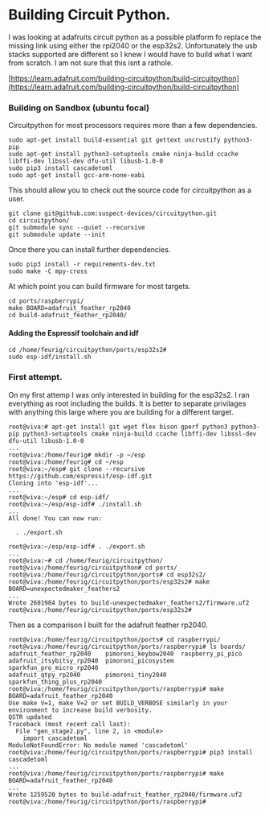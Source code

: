 # Building Circuit Python.

I was looking at adafruits circuit python as a possible platform fo replace the missing link using either the rpi2040 or the esp32s2. Unfortunately the usb stacks supported are different so I knew I would have to build what I want from scratch. I am not sure that this isnt a rathole.

[https://learn.adafruit.com/building-circuitpython/build-circuitpython](https://learn.adafruit.com/building-circuitpython/build-circuitpython)

### Building on Sandbox (ubuntu focal)
Circuitpython for most processors requires more than a few dependencies. 

```
sudo apt-get install build-essential git gettext uncrustify python3-pip
sudo apt-get install python3-setuptools cmake ninja-build ccache libffi-dev libssl-dev dfu-util libusb-1.0-0
sudo pip3 install cascadetoml
sudo apt-get install gcc-arm-none-eabi
```

This should allow you to check out the source code for circuitpython as a user.

```
git clone git@github.com:suspect-devices/circuitpython.git
cd circuitpython/
git submodule sync --quiet --recursive
git submodule update --init
```
Once there you can install further dependencies.

```
sudo pip3 install -r requirements-dev.txt 
sudo make -C mpy-cross
```
At which point you can build firmware for most targets.

```
cd ports/raspberrypi/
make BOARD=adafruit_feather_rp2040
cd build-adafruit_feather_rp2040/
```
#### Adding the Espressif toolchain and idf

``` 
cd /home/feurig/circuitpython/ports/esp32s2# 
sudo esp-idf/install.sh 
```


### First attempt.
On my first attemp I was only interested in building for the esp32s2. I ran everything as root including the builds. It is better to separate privilages with anything this large where you are building for a different target. 

```
root@viva:# apt-get install git wget flex bison gperf python3 python3-pip python3-setuptools cmake ninja-build ccache libffi-dev libssl-dev dfu-util libusb-1.0-0
...
root@viva:/home/feurig# mkdir -p ~/esp
root@viva:/home/feurig# cd ~/esp
root@viva:~/esp# git clone --recursive https://github.com/espressif/esp-idf.git
Cloning into 'esp-idf'...
...
root@viva:~/esp# cd esp-idf/
root@viva:~/esp/esp-idf# ./install.sh 
...
All done! You can now run:

  . ./export.sh

root@viva:~/esp/esp-idf# . ./export.sh
...
root@viva:~# cd /home/feurig/circuitpython/
root@viva:/home/feurig/circuitpython# cd ports/
root@viva:/home/feurig/circuitpython/ports# cd esp32s2/
root@viva:/home/feurig/circuitpython/ports/esp32s2# make BOARD=unexpectedmaker_feathers2
...
Wrote 2601984 bytes to build-unexpectedmaker_feathers2/firmware.uf2
root@viva:/home/feurig/circuitpython/ports/esp32s2# 

```
Then as a comparison I built for the adafruit feather rp2040.

```
root@viva:/home/feurig/circuitpython/ports# cd raspberrypi/
root@viva:/home/feurig/circuitpython/ports/raspberrypi# ls boards/
adafruit_feather_rp2040    pimoroni_keybow2040  raspberry_pi_pico
adafruit_itsybitsy_rp2040  pimoroni_picosystem  sparkfun_pro_micro_rp2040
adafruit_qtpy_rp2040       pimoroni_tiny2040    sparkfun_thing_plus_rp2040
root@viva:/home/feurig/circuitpython/ports/raspberrypi# make BOARD=adafruit_feather_rp2040
Use make V=1, make V=2 or set BUILD_VERBOSE similarly in your environment to increase build verbosity.
QSTR updated
Traceback (most recent call last):
  File "gen_stage2.py", line 2, in <module>
    import cascadetoml
ModuleNotFoundError: No module named 'cascadetoml'
root@viva:/home/feurig/circuitpython/ports/raspberrypi# pip3 install cascadetoml
...
root@viva:/home/feurig/circuitpython/ports/raspberrypi# make BOARD=adafruit_feather_rp2040
...
Wrote 1259520 bytes to build-adafruit_feather_rp2040/firmware.uf2
root@viva:/home/feurig/circuitpython/ports/raspberrypi#  
```